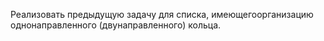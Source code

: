 Реализовать предыдущую задачу для списка, имеющегоорганизацию однонаправленного (двунаправленного) кольца.
